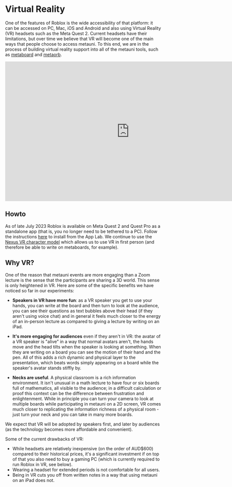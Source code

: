 # Virtual Reality

One of the features of Roblox is the wide accessibility of that platform: it can be accessed on PC, Mac, iOS and Android and also using Virtual Reality (VR) headsets such as the Meta Quest 2. Current headsets have their limitations, but over time we believe that VR will become one of the main ways that people choose to access metauni. To this end, we are in the process of building virtual reality support into all of the metauni tools, such as [metaboard](https://github.com/metauni/metaboard) and [metaorb](https://github.com/metauni/orb).

<iframe width="800" height="450" src="https://www.youtube.com/embed/I97UUnhPC2c" title="YouTube video player" frameborder="0" allow="accelerometer; autoplay; clipboard-write; encrypted-media; gyroscope; picture-in-picture" allowfullscreen></iframe>

## Howto

As of late July 2023 Roblox is available on Meta Quest 2 and Quest Pro as a standalone app (that is, you no longer need to be tethered to a PC). Follow the instructions [here](https://devforum.roblox.com/t/meta-quest-open-beta-now-available-for-download/2490195) to install from the App Lab. We continue to use the [Nexus VR character model](https://thenexusavenger.itch.io/nexus-vr-character-model) which allows us to use VR in first person (and therefore be able to write on metaboards, for example).

## Why VR?

One of the reason that metauni events are more engaging than a Zoom lecture is the sense that the participants are sharing a 3D world. This sense is only heightened in VR. Here are some of the specific benefits we have noticed so far in our experiments:

* **Speakers in VR have more fun**: as a VR speaker you get to use your hands, you can write at the board and then turn to look at the audience, you can see their questions as text bubbles above their head (if they aren't using voice chat) and in general it feels much closer to the energy of an in-person lecture as compared to giving a lecture by writing on an iPad.

* **It's more engaging for audiences** even if they aren't in VR: the avatar of a VR speaker is "alive" in a way that normal avatars aren't, the hands move and the head tilts when the speaker is looking at something. When they are writing on a board you can see the motion of their hand and the pen. All of this adds a rich dynamic and physical layer to the presentation, which beats words simply appearing on a board while the speaker's avatar stands stiffly by.

* **Necks are useful**. A physical classroom is a rich information environment. It isn't unusual in a math lecture to have four or six boards full of mathematics, all visible to the audience; in a difficult calculation or proof this context can be the difference between frustration and enlightenment. While in principle you can turn your camera to look at multiple boards while participating in metauni on a 2D screen, VR comes much closer to replicating the information richness of a physical room - just turn your neck and you can take in many more boards.

We expect that VR will be adopted by speakers first, and later by audiences (as the technology becomes more affordable and convenient).

Some of the current drawbacks of VR:

* While headsets are relatively inexpensive (on the order of AUD$600) compared to their historical prices, it's a significant investment if on top of that you also need to buy a gaming PC (which is currently required to run Roblox in VR, see below).
* Wearing a headset for extended periods is not comfortable for all users.
* Being in VR cuts you off from written notes in a way that using metauni on an iPad does not.
